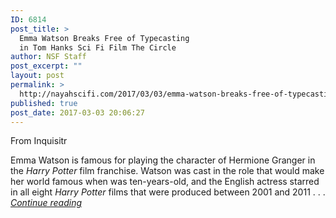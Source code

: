 ```yaml
---
ID: 6814
post_title: >
  Emma Watson Breaks Free of Typecasting
  in Tom Hanks Sci Fi Film The Circle
author: NSF Staff
post_excerpt: ""
layout: post
permalink: >
  http://nayahscifi.com/2017/03/03/emma-watson-breaks-free-of-typecasting-in-tom-hanks-sci-fi-film-the-circle/
published: true
post_date: 2017-03-03 20:06:27
---
```

From Inquisitr

Emma Watson is famous for playing the character of Hermione Granger in the <em>Harry Potter</em> film franchise. Watson was cast in the role that would make her world famous when was ten-years-old, and the English actress starred in all eight <em>Harry Potter</em> films that were produced between 2001 and 2011 . . . <a href="http://www.inquisitr.com/4029708/emma-watson-breaks-free-of-typecasting-in-tom-hanks-sci-fi-film-the-circle/"><em>Continue reading</em></a>